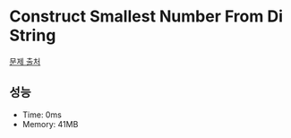 # Construct Smallest Number From Di String

[문제 출처](https://leetcode.com/problems/construct-smallest-number-from-di-string)

## 성능

- Time: 0ms
- Memory: 41MB